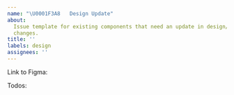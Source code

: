 ```yaml
---
name: "\U0001F3A8   Design Update"
about:
  Issue template for existing components that need an update in design/minor
  changes.
title: ''
labels: design
assignees: ''
---
```


Link to Figma:

Todos:

<!-- Whats missing? -->
